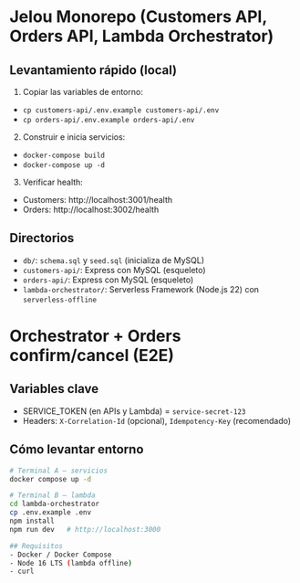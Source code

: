 # Jelou Monorepo (Customers API, Orders API, Lambda Orchestrator)

## Levantamiento rápido (local)


1. Copiar las variables de entorno:
- `cp customers-api/.env.example customers-api/.env`
- `cp orders-api/.env.example orders-api/.env`
2. Construir e inicia servicios:
- `docker-compose build`
- `docker-compose up -d`
3. Verificar health:
- Customers: http://localhost:3001/health
- Orders: http://localhost:3002/health


## Directorios
- `db/`: `schema.sql` y `seed.sql` (inicializa de MySQL)
- `customers-api/`: Express con MySQL (esqueleto)
- `orders-api/`: Express con MySQL (esqueleto)
- `lambda-orchestrator/`: Serverless Framework (Node.js 22) con `serverless-offline`


# Orchestrator + Orders confirm/cancel (E2E)

## Variables clave
- SERVICE_TOKEN (en APIs y Lambda) = `service-secret-123`
- Headers: `X-Correlation-Id` (opcional), `Idempotency-Key` (recomendado)

## Cómo levantar entorno
```bash
# Terminal A – servicios
docker compose up -d

# Terminal B – lambda
cd lambda-orchestrator
cp .env.example .env
npm install
npm run dev   # http://localhost:3000

## Requisitos
- Docker / Docker Compose
- Node 16 LTS (lambda offline)
- curl